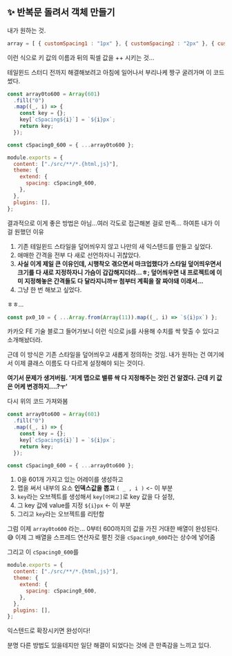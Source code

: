 ## ✨ 반복문 돌려서 객체 만들기

내가 원하는 것.

```js
array = [ { customSpacing1 : "1px" }, { customSpacing2 : "2px" }, { customSpacing3 : "3px" } ..... ]
```

이런 식으로 키 값의 이름과 뒤의 픽셀 값을 ++ 시키는 것...

테일윈드 스터디 전까지 해결해보려고 아침에 일어나서 부리나케 짱구 굴려가며 이 코드 썼다.

```js
const array0to600 = Array(601)
  .fill("0")
  .map((_, i) => {
    const key = {};
    key[`cSpacing${i}`] = `${i}px`;
    return key;
  });

const cSpacing0_600 = { ...array0to600 };

module.exports = {
  content: ["./src/**/*.{html,js}"],
  theme: {
    extend: {
      spacing: cSpacing0_600,
    },
  },
  plugins: [],
};
```

결과적으로 이게 좋은 방법은 아님...여러 각도로 접근해본 걸로 만족...
하여튼 내가 이걸 원했던 이유

1. 기존 테일윈드 스타일을 덮어씌우지 않고 나만의 새 익스텐드를 만들고 싶었다.
2. 애매한 간격을 전부 다 새로 선언하자니 귀찮았다.
3. **사실 이게 제일 큰 이유인데, 시행착오 겪으면서 마크업했다가 스타일 덮어띄우면서 크기를 다 새로 지정하자니 가슴이 갑갑해지더라...ㅎ; 덮어씌우면 내 프로젝트에 이미 지정해놓은 간격들도 다 달라지니까ㅠ 첨부터 계획을 잘 짜야돼 이래서...**
4. 그냥 한 번 해보고 싶었다.

ㅎㅎ...

```js
const px0_10 = { ...Array.from(Array(11)).map((_, i) => `${i}px`) };
```

카카오 FE 기술 블로그 들어가보니 이런 식으로 js를 사용해 수치를 싹 맞출 수 있다고 소개해놨더라.

근데 이 방식은 기존 스타일을 덮어씌우고 새롭게 정의하는 것임. 내가 원하는 건 여기에서 이제 클래스 이름도 다 다르게 설정해야 되는 것이다.

**여기서 문제가 생겨버림.
'저게 맵으로 밸류 싹 다 지정해주는 것인 건 알겠다. 근데 키 값은 어케 변경하지....?ㅜ'**

다시 위의 코드 가져와봄

```js
const array0to600 = Array(601)
  .fill("0")
  .map((_, i) => {
    const key = {};
    key[`cSpacing${i}`] = `${i}px`;
    return key;
  });

const cSpacing0_600 = { ...array0to600 };
```

1. 0을 601개 가지고 있는 어레이를 생성하고
2. 맵을 써서 내부의 요소 **인덱스값을 뽑고** `( _ , i )` <- 이 부분
3. `key`라는 오브젝트를 생성해서 `key[어쩌고]`로 key 값을 다 설정,
4. 그 key 값에 value를 지정 `${i}px` <- 이 부분
5. 그리고 `key`라는 오브젝트를 리턴함

그럼 이제 `array0to600` 라는... 0부터 600까지의 값을 가진 거대한 배열이 완성된다.😅
이제 그 배열을 스프레드 연산자로 펼친 것을 `cSpacing0_600`라는 상수에 넣어줌

그리고 이 `cSpacing0_600`를

```js
module.exports = {
  content: ["./src/**/*.{html,js}"],
  theme: {
    extend: {
      spacing: cSpacing0_600,
    },
  },
  plugins: [],
};
```

익스텐드로 확장시키면 완성이다!

분명 다른 방법도 있을테지만 일단 해결이 되었다는 것에 큰 만족감을 느끼고 있다.
